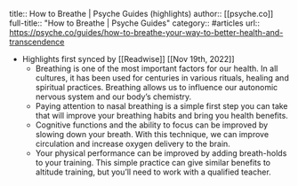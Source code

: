 title:: How to Breathe | Psyche Guides (highlights)
author:: [[psyche.co]]
full-title:: "How to Breathe | Psyche Guides"
category:: #articles
url:: https://psyche.co/guides/how-to-breathe-your-way-to-better-health-and-transcendence

- Highlights first synced by [[Readwise]] [[Nov 19th, 2022]]
	- Breathing is one of the most important factors for our health. In all cultures, it has been used for centuries in various rituals, healing and spiritual practices. Breathing allows us to influence our autonomic nervous system and our body’s chemistry.
	- Paying attention to nasal breathing is a simple first step you can take that will improve your breathing habits and bring you health benefits.
	- Cognitive functions and the ability to focus can be improved by slowing down your breath. With this technique, we can improve circulation and increase oxygen delivery to the brain.
	- Your physical performance can be improved by adding breath-holds to your training. This simple practice can give similar benefits to altitude training, but you’ll need to work with a qualified teacher.